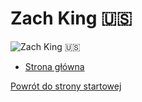 # Zach King 🇺🇸

![Zach King 🇺🇸](https://factsbio.com/wp-content/uploads/2021/06/Zach-King.jpeg)

- [Strona główna](https://www.tiktok.com/@zachking)

[Powrót do strony startowej](strona_startowa.md)
